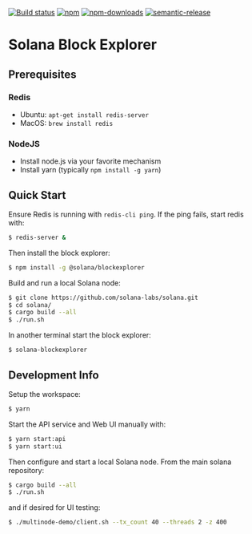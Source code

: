 [![Build status][travis-image]][travis-url]
[![npm][npm-image]][npm-url]
[![npm-downloads][npm-downloads-image]][npm-url]
[![semantic-release][semantic-release-image]][semantic-release-url]

[travis-image]: https://api.travis-ci.org/solana-labs/blockexplorer.svg?branch=master
[travis-url]: https://travis-ci.org/solana-labs/blockexplorer
[npm-image]: https://img.shields.io/npm/v/@solana/blockexplorer.svg?style=flat
[npm-downloads-image]: https://img.shields.io/npm/dm/@solana/blockexplorer.svg?style=flat
[npm-url]: https://www.npmjs.com/package/@solana/blockexplorer
[semantic-release-image]: https://img.shields.io/badge/%20%20%F0%9F%93%A6%F0%9F%9A%80-semantic--release-e10079.svg
[semantic-release-url]: https://github.com/semantic-release/semantic-release

# Solana Block Explorer
## Prerequisites
### Redis
* Ubuntu: `apt-get install redis-server`
* MacOS: `brew install redis`

### NodeJS
* Install node.js via your favorite mechanism
* Install yarn (typically `npm install -g yarn`)

## Quick Start
Ensure Redis is running with `redis-cli ping`.  If the ping fails, start redis
with:
```bash
$ redis-server &
```

Then install the block explorer:
```bash
$ npm install -g @solana/blockexplorer
```

Build and run a local Solana node:
```bash
$ git clone https://github.com/solana-labs/solana.git
$ cd solana/
$ cargo build --all
$ ./run.sh
```

In another terminal start the block explorer:
```bash
$ solana-blockexplorer
```

## Development Info
Setup the workspace:
```bash
$ yarn
```

Start the API service and Web UI manually with:
```bash
$ yarn start:api
$ yarn start:ui
```

Then configure and start a local Solana node.  From the main solana repository:
```bash
$ cargo build --all
$ ./run.sh
```
and if desired for UI testing:
```bash
$ ./multinode-demo/client.sh --tx_count 40 --threads 2 -z 400
```
